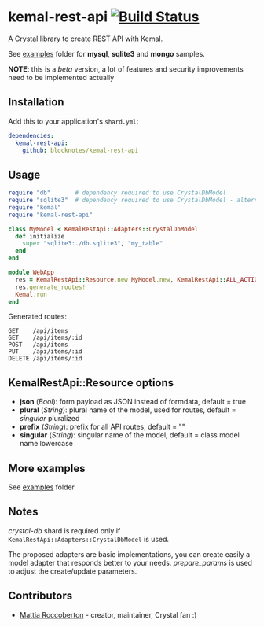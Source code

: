 # kemal-rest-api [![Build Status](https://travis-ci.org/blocknotes/kemal-rest-api.svg?branch=develop)](https://travis-ci.org/blocknotes/kemal-rest-api)

A Crystal library to create REST API with Kemal.

See [examples](https://github.com/blocknotes/kemal-rest-api/tree/master/examples) folder for **mysql**, **sqlite3** and **mongo** samples.

**NOTE**: this is a *beta* version, a lot of features and security improvements need to be implemented actually

## Installation

Add this to your application's `shard.yml`:

```yaml
dependencies:
  kemal-rest-api:
    github: blocknotes/kemal-rest-api
```

## Usage

```ruby
require "db"       # dependency required to use CrystalDbModel
require "sqlite3"  # dependency required to use CrystalDbModel - alternatives: crystal-mysql, crystal-pg
require "kemal"
require "kemal-rest-api"

class MyModel < KemalRestApi::Adapters::CrystalDbModel
  def initialize
    super "sqlite3:./db.sqlite3", "my_table"
  end
end

module WebApp
  res = KemalRestApi::Resource.new MyModel.new, KemalRestApi::ALL_ACTIONS, prefix: "api", singular: "item"
  res.generate_routes!
  Kemal.run
end
```

Generated routes:

```
GET    /api/items
GET    /api/items/:id
POST   /api/items
PUT    /api/items/:id
DELETE /api/items/:id
```

## KemalRestApi::Resource options

- **json** (*Bool*): form payload as JSON instead of formdata, default = true
- **plural** (*String*): plural name of the model, used for routes, default = *singular* pluralized
- **prefix** (*String*): prefix for all API routes, default = ""
- **singular** (*String*): singular name of the model, default = class model name lowercase

## More examples

See [examples](https://github.com/blocknotes/kemal-rest-api/tree/master/examples) folder.

## Notes

*crystal-db* shard is required only if `KemalRestApi::Adapters::CrystalDbModel` is used.

The proposed adapters are basic implementations, you can create easily a model adapter that responds better to your needs. *prepare_params* is used to adjust the create/update parameters.

## Contributors

- [Mattia Roccoberton](http://blocknot.es) - creator, maintainer, Crystal fan :)
